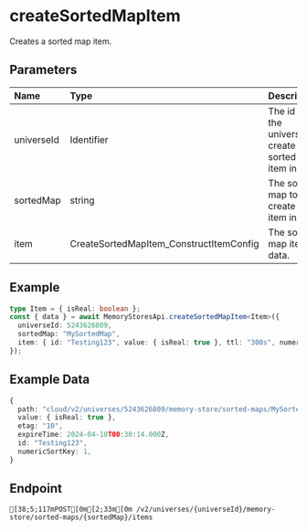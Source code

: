 
# createSortedMapItem
Creates a sorted map item.


## Parameters
| Name       | Type                                               | Description                                              |
| :--------- | :------------------------------------------------- | :------------------------------------------------------- |
| universeId | Identifier                                         | The id of the universe to create the sorted map item in. |
| sortedMap  | string                                             | The sorted map to create the item in.                    |
| item       | CreateSortedMapItem_ConstructItemConfig<ItemValue> | The sorted map item data.                                |



## Example
```ts copy showLineNumbers
type Item = { isReal: boolean };
const { data } = await MemoryStoresApi.createSortedMapItem<Item>({
  universeId: 5243626809,
  sortedMap: "MySortedMap",
  item: { id: "Testing123", value: { isReal: true }, ttl: "300s", numericSortKey: 1 },
}); 
```


## Example Data
```ts copy showLineNumbers
{
  path: "cloud/v2/universes/5243626809/memory-store/sorted-maps/MySortedMap/items",
  value: { isReal: true },
  etag: "10",
  expireTime: 2024-04-18T00:30:14.000Z,
  id: "Testing123",
  numericSortKey: 1,
} 
```


## Endpoint
```ansi
[38;5;117mPOST[0m[2;33m[0m /v2/universes/{universeId}/memory-store/sorted-maps/{sortedMap}/items
```
  